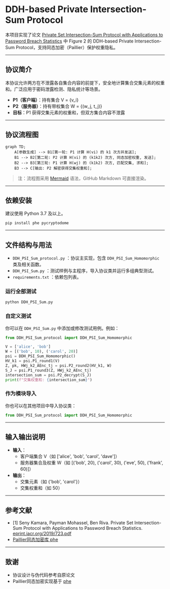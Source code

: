 # DDH-based Private Intersection-Sum Protocol

本项目实现了论文 [Private Set Intersection-Sum Protocol with Applications to Password Breach Statistics](https://eprint.iacr.org/2019/723.pdf) 中 Figure 2 的 DDH-based Private Intersection-Sum Protocol，支持同态加密（Paillier）保护权重隐私。

---

## 协议简介

本协议允许两方在不泄露各自集合内容的前提下，安全地计算集合交集元素的权重和。广泛应用于密码泄露检测、隐私统计等场景。

- **P1（客户端）**：持有集合 V = {v_i}
- **P2（服务器）**：持有带权集合 W = {(w_j, t_j)}
- **目标**：P1 获得交集元素的权重和，但双方集合内容不泄露

---

## 协议流程图

```mermaid
graph TD;
    A[参数生成] --> B1[第一轮: P1 计算 H(vi) 的 k1 次方并发送];
    B1 --> B2[第二轮: P2 计算 H(vi) 的 (k1k2) 次方, 同态加密权重, 发送];
    B2 --> B3[第三轮: P1 计算 H(wj) 的 (k1k2) 次方, 匹配交集, 求和];
    B3 --> C[输出: P2 解密获得交集权重和];
```

> 注：流程图采用 [Mermaid](https://docs.github.com/get-started/writing-on-github/working-with-advanced-formatting/creating-diagrams#creating-mermaid-diagrams) 语法，GitHub Markdown 可直接渲染。

---

## 依赖安装

建议使用 Python 3.7 及以上。

```bash
pip install phe pycryptodome
```

---

## 文件结构与用法

- `DDH_PSI_Sum_protocol.py` ：协议主实现，包含 `DDH_PSI_Sum_Homomorphic` 类及相关函数。
- `DDH_PSI_Sum.py` ：测试样例与主程序，导入协议类并运行多组典型测试。
- `requirements.txt` ：依赖包列表。

### 运行全部测试

```bash
python DDH_PSI_Sum.py
```

### 自定义测试

你可以在 `DDH_PSI_Sum.py` 中添加或修改测试用例。例如：

```python
from DDH_PSI_Sum_protocol import DDH_PSI_Sum_Homomorphic

V = ['alice', 'bob']
W = [('bob', 10), ('carol', 20)]
psi = DDH_PSI_Sum_Homomorphic()
HV_k1 = psi.P1_round1(V)
Z, pk, HWj_k2_AEnc_tj = psi.P2_round2(HV_k1, W)
S_J = psi.P1_round3(Z, HWj_k2_AEnc_tj)
intersection_sum = psi.P2_decrypt(S_J)
print(f"交集权重和: {intersection_sum}")
```

### 作为模块导入

你也可以在其他项目中导入协议类：

```python
from DDH_PSI_Sum_protocol import DDH_PSI_Sum_Homomorphic
```

---

## 输入输出说明

- **输入**：
    - 客户端集合 V（如 ['alice', 'bob', 'carol', 'dave']）
    - 服务器集合及权重 W（如 [('bob', 20), ('carol', 30), ('eve', 50), ('frank', 60)]）
- **输出**：
    - 交集元素（如 {'bob', 'carol'}）
    - 交集权重和（如 50）

---

## 参考文献

- [1] Seny Kamara, Payman Mohassel, Ben Riva. Private Set Intersection-Sum Protocol with Applications to Password Breach Statistics. [eprint.iacr.org/2019/723.pdf](https://eprint.iacr.org/2019/723.pdf)
- [Paillier同态加密库 phe](https://github.com/data61/python-paillier)

---

## 致谢

- 协议设计与伪代码参考自原论文
- Paillier同态加密实现基于 [phe](https://github.com/data61/python-paillier)